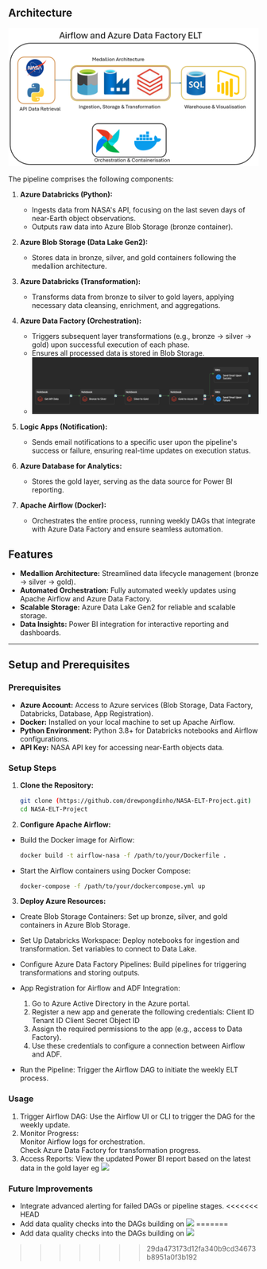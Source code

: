 ## Architecture

![](images/ELT-Overview.png)

The pipeline comprises the following components:

1. **Azure Databricks (Python):**  
   - Ingests data from NASA's API, focusing on the last seven days of near-Earth object observations.  
   - Outputs raw data into Azure Blob Storage (bronze container).  

2. **Azure Blob Storage (Data Lake Gen2):**  
   - Stores data in bronze, silver, and gold containers following the medallion architecture.  

3. **Azure Databricks (Transformation):**  
   - Transforms data from bronze to silver to gold layers, applying necessary data cleansing, enrichment, and aggregations.  

4. **Azure Data Factory (Orchestration):**  
   - Triggers subsequent layer transformations (e.g., bronze → silver → gold) upon successful execution of each phase.  
   - Ensures all processed data is stored in Blob Storage.  
   - ![](images/adf-pipeline.png)

5. **Logic Apps (Notification):**  
   - Sends email notifications to a specific user upon the pipeline's success or failure, ensuring real-time updates on execution status.

6. **Azure Database for Analytics:**  
   - Stores the gold layer, serving as the data source for Power BI reporting.  

7. **Apache Airflow (Docker):**  
   - Orchestrates the entire process, running weekly DAGs that integrate with Azure Data Factory and ensure seamless automation.

## Features

- **Medallion Architecture:** Streamlined data lifecycle management (bronze → silver → gold).  
- **Automated Orchestration:** Fully automated weekly updates using Apache Airflow and Azure Data Factory.  
- **Scalable Storage:** Azure Data Lake Gen2 for reliable and scalable storage.  
- **Data Insights:** Power BI integration for interactive reporting and dashboards.  

---

## Setup and Prerequisites

### Prerequisites

- **Azure Account:** Access to Azure services (Blob Storage, Data Factory, Databricks, Database, App Registration).  
- **Docker:** Installed on your local machine to set up Apache Airflow.  
- **Python Environment:** Python 3.8+ for Databricks notebooks and Airflow configurations.  
- **API Key:** NASA API key for accessing near-Earth objects data.  

### Setup Steps

1. **Clone the Repository:**

   ```bash
   git clone (https://github.com/drewpongdinho/NASA-ELT-Project.git)
   cd NASA-ELT-Project

2. **Configure Apache Airflow:**

- Build the Docker image for Airflow:
    ```bash
    docker build -t airflow-nasa -f /path/to/your/Dockerfile .

- Start the Airflow containers using Docker Compose:
    ```bash
    docker-compose -f /path/to/your/dockercompose.yml up

3. **Deploy Azure Resources:**

- Create Blob Storage Containers:
    Set up bronze, silver, and gold containers in Azure Blob Storage.
- Set Up Databricks Workspace:
    Deploy notebooks for ingestion and transformation.
    Set variables to connect to Data Lake.
- Configure Azure Data Factory Pipelines:
    Build pipelines for triggering transformations and storing outputs.
- App Registration for Airflow and ADF Integration:
    1. Go to Azure Active Directory in the Azure portal.
    2. Register a new app and generate the following credentials:
       Client ID
       Tenant ID
       Client Secret
       Object ID
    3. Assign the required permissions to the app (e.g., access to Data Factory).
    4. Use these credentials to configure a connection between Airflow and ADF.

- Run the Pipeline:
    Trigger the Airflow DAG to initiate the weekly ELT process.

### Usage
1. Trigger Airflow DAG: Use the Airflow UI or CLI to trigger the DAG for the weekly update.
2. Monitor Progress:  
    Monitor Airflow logs for orchestration.  
    Check Azure Data Factory for transformation progress.  
3. Access Reports: View the updated Power BI report based on the latest data in the gold layer eg ![](images/pbi_dashboard.png)


### Future Improvements
- Integrate advanced alerting for failed DAGs or pipeline stages.
<<<<<<< HEAD
- Add data quality checks into the DAGs building on ![](images/adf-dag.png)
=======
- Add data quality checks into the DAGs building on ![](images/adf-dag)
>>>>>>> 29da473173d12fa340b9cd34673b8951a0f3b192
